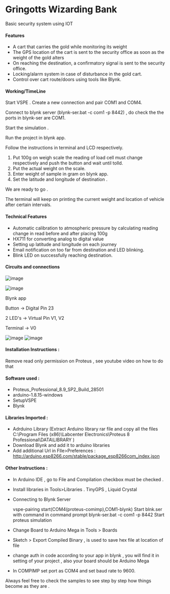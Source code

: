 # Gringotts Wizarding Bank

 Basic security system using IOT

#### Features

- A cart that carries the gold while monitoring its weight
- The GPS location of the cart is sent to the security office as soon
  as the weight of the gold alters
- On reaching the destination, a confirmatory signal is sent to the
  security office.
- Locking/alarm system in case of disturbance in the gold cart.
- Control over cart route/doors using tools like Blynk.

#### Working/TimeLine

Start VSPE . Create a new connection and pair COM1 and COM4.

Connect to blynk server (blynk-ser.bat -c com1 -p 8442) , do check the the ports in blynk-ser are COM1.

Start the simulation .

Run the project in blynk app.

Follow the instructions in terminal and LCD respectively. 

1. Put 100g on weigh scale the reading of load cell must change respectively and push the button and wait until tolld.
2. Put the actual weight on the scale.
3. Enter weight of sample in gram on blynk app.
4. Set the latitude and longitude of destination .

We are ready to go .

The terminal will keep on printing the current weight and location of vehicle after certain intervals.

#### Technical Features 

- Automatic calibration to atmospheric pressure by calculating reading change in read before and after placing 100g
- HX711 for converting analog to digital value
- Setting up latitude and longitude on each journey
- Email notification on too far from destination and LED blinking.
- Blink LED on successfully reaching destination.

#### Circuits and connections

![image](https://user-images.githubusercontent.com/56964828/126814541-050f4ea2-359f-4ab4-bc2c-2054c47a23af.png)

![image](https://user-images.githubusercontent.com/56964828/126814652-56e64ca0-0279-40fd-bf08-1d932be90b22.png)

Blynk app 

Button -> Digital Pin 23

2 LED's -> Virtual Pin V1, V2

Terminal -> V0

![image](https://user-images.githubusercontent.com/56964828/129022980-8c28e56c-bc0c-4b45-9d51-c11eee4ab32e.png)
![image](https://user-images.githubusercontent.com/56964828/129022994-7f8e99d6-8377-44a4-ba81-57241be5bcc2.png)

#### Installation Instructions : 

Remove read only permission on Proteus , see youtube video on how to do that

#### Software used :

- Proteus_Professional_8.9_SP2_Build_28501
- arduino-1.8.15-windows
- SetupVSPE
- Blynk 

#### Libraries Imported :

- Adrduino Library (Extract Arduino library rar file and copy all the files C:\Program Files (x86)\Labcenter Electronics\Proteus 8 Professional\DATA\LIBRARY )
- Download Blynk and add it to arduino libraries
- Add additional Url in FIle>Preferences : http://arduino.esp8266.com/stable/package_esp8266com_index.json

#### Other Instructions :

- In Arduino IDE , go to File and Compilation checkbox must be checked .

- Install libraries in Tools>Libraries . TinyGPS , Liquid Crystal

- Connecting to Blynk Server

  vspe-pairing start(COM4(proteus-comimp),COM1-blynk)
  Start blnk.ser with command in command prompt
  blynk-ser.bat -c com1 -p 8442
  Start proteus simulation

- Change Board to Arduino Mega in Tools > Boards
- Sketch > Export Compiled Binary , is used to save hex file at location of file
- change auth in code according to your app in blynk , you will find it in setting of your project , also your board should be Arduino Mega
- In COMPIMP set port as COM4 and set baud rate to 9600.

Always feel free to check the samples to see step by step how things become as they are .

